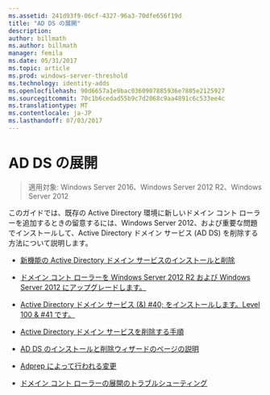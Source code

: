 ```yaml
---
ms.assetid: 241d93f9-06cf-4327-96a3-70dfe656f19d
title: "AD DS の展開"
description: 
author: billmath
ms.author: billmath
manager: femila
ms.date: 05/31/2017
ms.topic: article
ms.prod: windows-server-threshold
ms.technology: identity-adds
ms.openlocfilehash: 90d6657a1e9bac0360907885936e7805e2125927
ms.sourcegitcommit: 70c1b6cedad55b9c7d2068c9aa4891c6c533ee4c
ms.translationtype: MT
ms.contentlocale: ja-JP
ms.lasthandoff: 07/03/2017
---
```

# <a name="ad-ds-deployment"></a>AD DS の展開

>適用対象: Windows Server 2016、Windows Server 2012 R2、Windows Server 2012

このガイドでは、既存の Active Directory 環境に新しいドメイン コント ローラーを追加するときの留意するには、Windows Server 2012、および重要な問題でインストールして、Active Directory ドメイン サービス (AD DS) を削除する方法について説明します。  
  
-   [新機能の Active Directory ドメイン サービスのインストールと削除](../../ad-ds/deploy/What-s-New-in-Active-Directory-Domain-Services-Installation-and-Removal.md)  
  
-   [ドメイン コント ローラーを Windows Server 2012 R2 および Windows Server 2012 にアップグレードします。](../../ad-ds/deploy/Upgrade-Domain-Controllers-to-Windows-Server-2012-R2-and-Windows-Server-2012.md)  
  
-   [Active Directory ドメイン サービス (&) #40; をインストールします。Level 100 & #41 です。](../../ad-ds/deploy/Install-Active-Directory-Domain-Services--Level-100-.md)  
  
-   [Active Directory ドメイン サービスを削除する手順](assetId:///99b97af0-aa7e-41ed-8c81-4eee6c03eb4c)  
  
-   [AD DS のインストールと削除ウィザードのページの説明](../../ad-ds/deploy/AD-DS-Installation-and-Removal-Wizard-Page-Descriptions.md)  
  
-   [Adprep によって行われる変更](../../ad-ds/deploy/adprep/Changes-Made-by-Adprep.md)  
  
-   [ドメイン コント ローラーの展開のトラブルシューティング](../../ad-ds/deploy/Troubleshooting-Domain-Controller-Deployment.md)  
  


